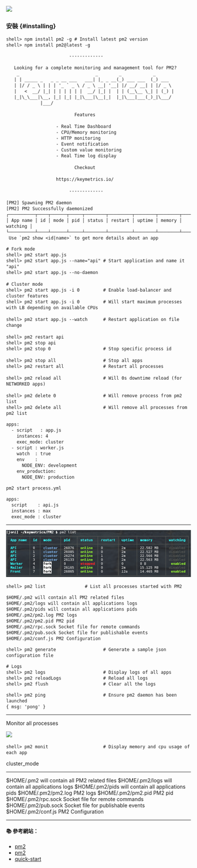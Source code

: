         
![](https://cldup.com/PKpktytKH9.png)

### 安裝 {#installing}

```
shell> npm install pm2 -g # Install latest pm2 version
shell> npm install pm2@latest -g
```

```
                        -------------

   Looking for a complete monitoring and management tool for PM2?
    _                             _        _            _
   | | _____ _   _ _ __ ___   ___| |_ _ __(_) ___ ___  (_) ___
   | |/ / _ \ | | | '_ ` _ \ / _ \ __| '__| |/ __/ __| | |/ _ \
   |   <  __/ |_| | | | | | |  __/ |_| |  | | (__\__ \_| | (_) |
   |_|\_\___|\__, |_| |_| |_|\___|\__|_|  |_|\___|___(_)_|\___/
             |___/

                          Features

                   - Real Time Dashboard
                   - CPU/Memory monitoring
                   - HTTP monitoring
                   - Event notification
                   - Custom value monitoring
                   - Real Time log display

                          Checkout

                   https://keymetrics.io/

                        -------------

[PM2] Spawning PM2 daemon
[PM2] PM2 Successfully daemonized
┌──────────┬────┬──────┬─────┬────────┬─────────┬────────┬────────┬──────────┐
│ App name │ id │ mode │ pid │ status │ restart │ uptime │ memory │ watching │
└──────────┴────┴──────┴─────┴────────┴─────────┴────────┴────────┴──────────┘
 Use `pm2 show <id|name>` to get more details about an app
```

```
# Fork mode
shell> pm2 start app.js
shell> pm2 start app.js --name="api" # Start application and name it "api"
shell> pm2 start app.js --no-daemon

# Cluster mode
shell> pm2 start app.js -i 0         # Enable load-balancer and cluster features
shell> pm2 start app.js -i 0         # Will start maximum processes with LB depending on available CPUs

shell> pm2 start app.js --watch      # Restart application on file change

shell> pm2 restart api         
shell> pm2 stop api
shell> pm2 stop 0                    # Stop specific process id

shell> pm2 stop all                  # Stop all apps
shell> pm2 restart all               # Restart all processes

shell> pm2 reload all                # Will 0s downtime reload (for NETWORKED apps)

shell> pm2 delete 0                  # Will remove process from pm2 list
shell> pm2 delete all                # Will remove all processes from pm2 list
```

```
apps:
  - script   : app.js
    instances: 4
    exec_mode: cluster
  - script : worker.js
    watch  : true
    env    :
      NODE_ENV: development
    env_production:
      NODE_ENV: production
```

```
pm2 start process.yml
```

```
apps:
  script    : api.js
  instances : max
  exec_mode : cluster
```

---

![](https://github.com/unitech/pm2/raw/master/pres/pm2-list.png)

```
shell> pm2 list               # List all processes started with PM2
```

```
$HOME/.pm2 will contain all PM2 related files
$HOME/.pm2/logs will contain all applications logs
$HOME/.pm2/pids will contain all applications pids
$HOME/.pm2/pm2.log PM2 logs
$HOME/.pm2/pm2.pid PM2 pid
$HOME/.pm2/rpc.sock Socket file for remote commands
$HOME/.pm2/pub.sock Socket file for publishable events
$HOME/.pm2/conf.js PM2 Configuration
```

```
shell> pm2 generate                  # Generate a sample json configuration file
```

```
# Logs
shell> pm2 logs                      # Display logs of all apps
shell> pm2 reloadLogs                # Reload all logs
shell> pm2 flush                     # Clear all the logs
```

```
shell> pm2 ping                      # Ensure pm2 daemon has been launched
{ msg: 'pong' }
```

---

Monitor all processes

![](http://pm2.keymetrics.io/images/pm2-monit.png)
```
shell> pm2 monit                     # Display memory and cpu usage of each app
```

cluster_mode

---

$HOME/.pm2 will contain all PM2 related files
$HOME/.pm2/logs will contain all applications logs
$HOME/.pm2/pids will contain all applications pids
$HOME/.pm2/pm2.log PM2 logs
$HOME/.pm2/pm2.pid PM2 pid
$HOME/.pm2/rpc.sock Socket file for remote commands
$HOME/.pm2/pub.sock Socket file for publishable events
$HOME/.pm2/conf.js PM2 Configuration

---
#### :books: 參考網站：

- [pm2](https://www.npmjs.com/package/pm2)
- [pm2](http://pm2.keymetrics.io/)
- [quick-start](http://pm2.keymetrics.io/docs/usage/quick-start/)